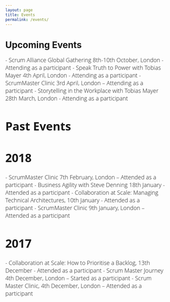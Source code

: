 ```yaml
---
layout: page
title: Events
permalink: /events/
---
```


# Upcoming Events
<span style="color:#00000; font-family: 'open sans'; font-size: 1em; font-size: 18px; font-weight: 200; hyphens: none;">
- Scrum Alliance Global Gathering 8th-10th October, London - Attending as a participant
- Speak Truth to Power with Tobias Mayer 4th April, London - Attending as a participant
- ScrumMaster Clinic 3rd April, London – Attending as a participant
- Storytelling in the Workplace with Tobias Mayer 28th March, London - Attending as a participant

# Past Events
# 2018
<span style="color:#00000; font-family: 'open sans'; font-size: 1em; font-size: 18px; font-weight: 200; hyphens: none;">
- ScrumMaster Clinic 7th February, London – Attended as a participant
- Business Agility with Steve Denning 18th January - Attended as a participant
- Collaboration at Scale: Managing Technical Architectures, 10th January - Attended as a participant
- ScrumMaster Clinic 9th January, London – Attended as a participant

# 2017
<span style="color:#00000; font-family: 'open sans'; font-size: 1em; font-size: 18px; font-weight: 200; hyphens: none;">
- Collaboration at Scale: How to Prioritise a Backlog, 13th December - Attended as a participant
- Scrum Master Journey 4th December, London – Started as a participant
- Scrum Master Clinic, 4th December, London – Attended as a participant
